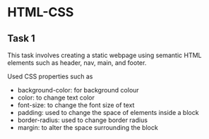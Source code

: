# HTML-CSS

## Task 1

This task involves creating a static webpage using semantic HTML elements such as header, nav, main, and footer.

Used CSS properties such as 
- background-color: for background colour
- color: to change text color
- font-size: to change the font size of text
- padding: used to change the space of elements inside a block
- border-radius: used to change border radius
- margin: to alter the space surrounding the block